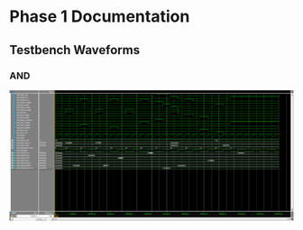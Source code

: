 # Phase 1 Documentation

## Testbench Waveforms

### AND

![AND testbench waveforms](/phase_1/waveforms/and_tb.png)